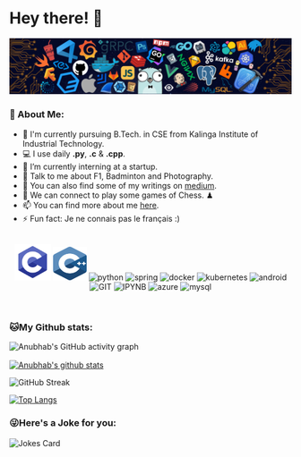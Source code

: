# Hey there! 👋

<!--
**anubhab-code/anubhab-code** is a ✨ _special_ ✨ repository because its `README.md` (this file) appears on your GitHub profile.

Here are some ideas to get you started:

- 🔭 I’m currently working on ...
- 🌱 I’m currently learning ...
- 👯 I’m looking to collaborate on ...
- 🤔 I’m looking for help with ...
- 💬 Ask me about ...
- 📫 How to reach me: ...
- 😄 Pronouns: ...
- ⚡ Fun fact: ...
-->

![](https://github.com/anubhab-code/anubhab-code/blob/main/header.png)


### 🤵 About Me:

<!-- <img align="right" alt="GIF" src="https://github.com/anubhab-code/anubhab-code/blob/main/dev_gif.gif?raw=true" width="380" height="243" /> -->

- 🏦 I'm currently pursuing B.Tech. in CSE from Kalinga Institute of Industrial Technology.  
- 💻 I use daily **.py**, **.c** & **.cpp**.
- 🌱 I’m currently interning at a startup.
- 💬 Talk to me about F1, Badminton and Photography.  
- 📝 You can also find some of my writings on [medium](https://anubhabswain69.medium.com/).
- 👯 We can connect to play some games of Chess. ♟
- 📫 You can find more about me [here](https://anubhabishere.github.io/).
- ⚡ Fun fact: Je ne connais pas le français :)
<br><br>
<p align="center">
      <img src="https://github.com/anubhab-code/anubhab-code/blob/main/c-programming.svg" alt="c" width="65" height="65"/> 
      <img src="https://github.com/anubhab-code/anubhab-code/blob/main/c.svg" alt="cpp" width="60" height="60"/> 
      <img src="https://www.vectorlogo.zone/logos/python/python-icon.svg" alt="python" width="55" height="55"/>
      <img src="https://www.vectorlogo.zone/logos/springio/springio-icon.svg" alt="spring" width="55" height="55"/>
      <img src="https://www.vectorlogo.zone/logos/docker/docker-icon.svg" alt="docker" width="85" height="70"/> 
      <img src="https://www.vectorlogo.zone/logos/kubernetes/kubernetes-icon.svg" alt="kubernetes" width="55" height="55"/>
      <img src="https://www.vectorlogo.zone/logos/android/android-icon.svg" alt="android" width="55" height="55"/>
      <img src="https://www.vectorlogo.zone/logos/git-scm/git-scm-icon.svg" alt="GIT" width="55" height="55"/> 
      <img src="https://www.vectorlogo.zone/logos/jupyter/jupyter-icon.svg" alt="IPYNB" width="55" height="55"/> 
      <img src="https://www.vectorlogo.zone/logos/microsoft_azure/microsoft_azure-icon.svg" alt="azure" width="55" height="55"/> 
      <img src="https://www.vectorlogo.zone/logos/mysql/mysql-ar21.svg" alt="mysql" width="110" height="75"/> 
</p>

<br>

### 🐱My Github stats:
![Anubhab's GitHub activity graph](https://activity-graph.herokuapp.com/graph?username=anubhab-code&theme=react-dark&hide_border=true&area=true)

<a href="https://github.com/anubhab-code">
 <img align="center" src="https://github-readme-stats.vercel.app/api?username=anubhab-code&show_icons=true&theme=dark&line_height=27&title_color=2EDDD5&bg_color=000000&hide_border=1" alt="Anubhab's github stats"/>
</a>

![GitHub Streak](https://github-readme-streak-stats.herokuapp.com?user=anubhab-code&theme=great-gatsby&hide_border=true&sideNums=2EDDD5&background=000000&ring=1CC6DD&border=DD2727&currStreakNum=2ACBDD)

[![Top Langs](https://github-readme-stats.vercel.app/api/top-langs/?username=anubhab-code&layout=compact&text_color=daf7dc&bg_color=000000)](https://github.com/anuraghazra/github-readme-stats)

### 😜Here's a Joke for you:
<img align="center" src="https://readme-jokes.vercel.app/api" alt="Jokes Card" />
